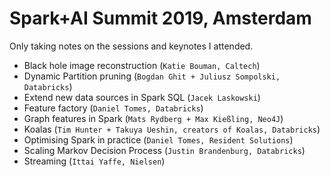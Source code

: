 # Spark+AI Summit 2019, Amsterdam

Only taking notes on the sessions and keynotes I attended.

- Black hole image reconstruction (`Katie Bouman, Caltech`)
- Dynamic Partition pruning (`Bogdan Ghit + Juliusz Sompolski, Databricks`)
- Extend new data sources in Spark SQL (`Jacek Laskowski`)
- Feature factory (`Daniel Tomes, Databricks`)
- Graph features in Spark (`Mats Rydberg + Max Kießling, Neo4J`)
- Koalas (`Tim Hunter + Takuya Ueshin, creators of Koalas, Databricks`)
- Optimising Spark in practice (`Daniel Tomes, Resident Solutions`)
- Scaling Markov Decision Process (`Justin Brandenburg, Databricks`)
- Streaming (`Ittai Yaffe, Nielsen`)
